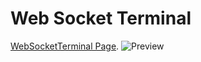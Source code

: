 # Web Socket Terminal

[WebSocketTerminal Page](https://github.com/apsampaio/PlayingWithJavascript/tree/master/Forca).
![Preview](URL)